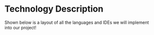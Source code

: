 # Technology Description
Shown below is a layout of all the languages and IDEs we will implement into our project!
